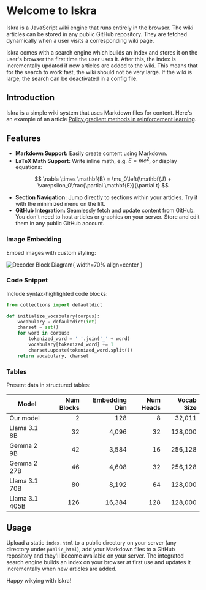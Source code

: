 # Welcome to Iskra

Iskra is a JavaScript wiki engine that runs entirely in the browser. The wiki articles can be stored in any public GitHub repository. They are fetched dynamically when a user visits a corresponding wiki page.

Iskra comes with a search engine which builds an index and stores it on the user's browser the first time the user uses it. After this, the index is incrementally updated if new articles are added to the wiki. This means that for the search to work fast, the wiki should not be very large. If the wiki is large, the search can be deactivated in a config file.

## Introduction

Iskra is a simple wiki system that uses Markdown files for content. Here's an example of an article [Policy gradient methods in reinforcement learning](policy-gradient.md).

## Features

- **Markdown Support:** Easily create content using Markdown.
- **LaTeX Math Support:** Write inline math, e.g. $E = mc^2$, or display equations:

$$
\nabla \times \mathbf{B} = \mu_0\left(\mathbf{J} + \varepsilon_0\frac{\partial \mathbf{E}}{\partial t}
$$

- **Section Navigation:** Jump directly to sections within your articles. Try it with the minimized menu on the lift.
- **GitHub Integration:** Seamlessly fetch and update content from GitHub. You don't need to host articles or graphics on your server. Store and edit them in any public GitHub account.

### Image Embedding

Embed images with custom styling:

![Decoder Block Diagram](https://github.com/user-attachments/assets/e2746e96-0e60-4946-8106-e44bfea8b806){ width=70% align=center }

### Code Snippet

Include syntax-highlighted code blocks:

```python
from collections import defaultdict

def initialize_vocabulary(corpus):
    vocabulary = defaultdict(int)
    charset = set()
    for word in corpus:
        tokenized_word = ' '.join('_' + word)
        vocabulary[tokenized_word] += 1
        charset.update(tokenized_word.split())
    return vocabulary, charset
```

### Tables

Present data in structured tables:

| Model           | Num Blocks | Embedding Dim | Num Heads | Vocab Size |
|-----------------|-----------:|--------------:|----------:|-----------:|
| Our model       | 2          | 128           | 8         | 32,011     |
| Llama 3.1 8B    | 32         | 4,096         | 32        | 128,000    |
| Gemma 2 9B      | 42         | 3,584         | 16        | 256,128    |
| Gemma 2 27B     | 46         | 4,608         | 32        | 256,128    |
| Llama 3.1 70B   | 80         | 8,192         | 64        | 128,000    |
| Llama 3.1 405B  | 126        | 16,384        | 128       | 128,000    |

## Usage

Upload a static `index.html` to a public directory on your server (any directory under `public_html`), add your Markdown files to a GitHub repository and they'll become available on your server. The integrated search engine builds an index on your browser at first use and updates it incrementally when new articles are added.

Happy wikying with Iskra!
